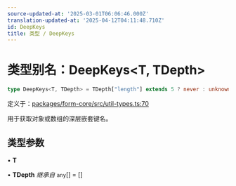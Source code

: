 ```yaml
---
source-updated-at: '2025-03-01T06:06:46.000Z'
translation-updated-at: '2025-04-12T04:11:48.710Z'
id: DeepKeys
title: 类型 / DeepKeys
---
```

# 类型别名：DeepKeys\<T, TDepth\>

```ts
type DeepKeys<T, TDepth> = TDepth["length"] extends 5 ? never : unknown extends T ? PrefixFromDepth<string, TDepth> : T extends readonly any[] & IsTuple<T> ? PrefixTupleAccessor<T, AllowedIndexes<T>, TDepth> : T extends any[] ? PrefixArrayAccessor<T, [...TDepth, any]> : T extends Date ? never : T extends object ? PrefixObjectAccessor<T, TDepth> : T extends string | number | boolean | bigint ? "" : never;
```

定义于：[packages/form-core/src/util-types.ts:70](https://github.com/TanStack/form/blob/main/packages/form-core/src/util-types.ts#L70)

用于获取对象或数组的深层嵌套键名。

## 类型参数

• **T**

• **TDepth** *继承自* `any`[] = \[\]
